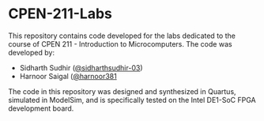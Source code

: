 # CPEN-211-Labs

This repository contains code developed for the labs dedicated to the course of CPEN 211 - Introduction to Microcomputers. The code was developed by:

 * Sidharth Sudhir ([@sidharthsudhir-03](https://github.com/sidharthsudhir-03))
 * Harnoor Saigal ([@harnoor381](https://github.com/harnoor381)

The code in this repository was designed and synthesized in Quartus, simulated in ModelSim, and is specifically tested on the Intel DE1-SoC FPGA development board.

